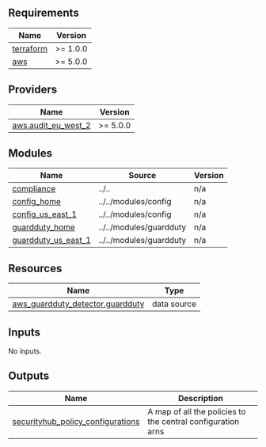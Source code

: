 <!-- BEGIN_TF_DOCS -->
## Requirements

| Name | Version |
|------|---------|
| <a name="requirement_terraform"></a> [terraform](#requirement\_terraform) | >= 1.0.0 |
| <a name="requirement_aws"></a> [aws](#requirement\_aws) | >= 5.0.0 |

## Providers

| Name | Version |
|------|---------|
| <a name="provider_aws.audit_eu_west_2"></a> [aws.audit\_eu\_west\_2](#provider\_aws.audit\_eu\_west\_2) | >= 5.0.0 |

## Modules

| Name | Source | Version |
|------|--------|---------|
| <a name="module_compliance"></a> [compliance](#module\_compliance) | ../.. | n/a |
| <a name="module_config_home"></a> [config\_home](#module\_config\_home) | ../../modules/config | n/a |
| <a name="module_config_us_east_1"></a> [config\_us\_east\_1](#module\_config\_us\_east\_1) | ../../modules/config | n/a |
| <a name="module_guardduty_home"></a> [guardduty\_home](#module\_guardduty\_home) | ../../modules/guardduty | n/a |
| <a name="module_guardduty_us_east_1"></a> [guardduty\_us\_east\_1](#module\_guardduty\_us\_east\_1) | ../../modules/guardduty | n/a |

## Resources

| Name | Type |
|------|------|
| [aws_guardduty_detector.guardduty](https://registry.terraform.io/providers/hashicorp/aws/latest/docs/data-sources/guardduty_detector) | data source |

## Inputs

No inputs.

## Outputs

| Name | Description |
|------|-------------|
| <a name="output_securityhub_policy_configurations"></a> [securityhub\_policy\_configurations](#output\_securityhub\_policy\_configurations) | A map of all the policies to the central configuration arns |
<!-- END_TF_DOCS -->